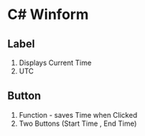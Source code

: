 # C# Winform

## Label 
1. Displays Current Time 
2. UTC
## Button
1. Function - saves Time when Clicked
2. Two Buttons (Start Time , End Time)
